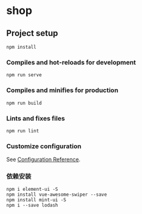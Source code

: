 # shop

## Project setup
```
npm install
```

### Compiles and hot-reloads for development
```
npm run serve
```

### Compiles and minifies for production
```
npm run build
```

### Lints and fixes files
```
npm run lint
```

### Customize configuration
See [Configuration Reference](https://cli.vuejs.org/config/).

### 依赖安装
```
npm i element-ui -S
npm install vue-awesome-swiper --save
npm install mint-ui -S
npm i --save lodash
```


